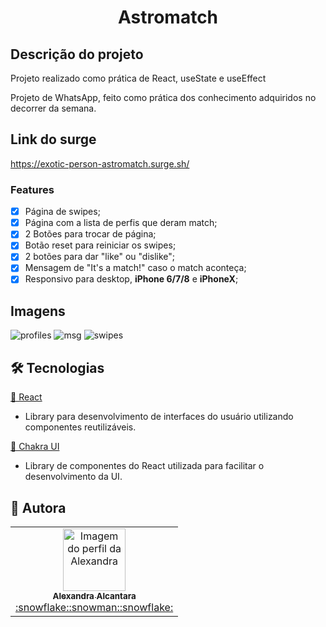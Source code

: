 # <h1 align='center'>Astromatch </h1>

## Descrição do projeto

<p align="justify">Projeto realizado como prática de React, useState e useEffect</p>

Projeto de WhatsApp, feito como prática dos conhecimento adquiridos no decorrer da semana.

## Link do surge

https://exotic-person-astromatch.surge.sh/

### Features

- [x] Página de swipes;
- [x] Página com a lista de perfis que deram match;
- [x] 2 Botões para trocar de página;
- [x] Botão reset para reiniciar os swipes;
- [x] 2 botões para dar "like" ou "dislike";
- [x] Mensagem de "It's a match!" caso o match aconteça;
- [x] Responsivo para desktop, <strong>iPhone 6/7/8</strong> e <strong>iPhoneX</strong>;

## Imagens

<img src="https://i.ibb.co/mFwVryD/profiles.png" alt="profiles">
<img src="https://i.ibb.co/QFmZ8M2/msg.png" alt="msg">
<img src="https://i.ibb.co/Wx59QRc/swipes.png" alt="swipes">

## 🛠 Tecnologias

<a href="https://pt-br.reactjs.org/">🔗 React</a>

- Library para desenvolvimento de interfaces do usuário utilizando componentes reutilizáveis.

<a href="https://chakra-ui.com/">🔗 Chakra UI</a>

- Library de componentes do React utilizada para facilitar o desenvolvimento da UI.

## 🚀 Autora

<table>
  <tr>
    <td align="center"><a href="https://github.com/alexa2me">
    <img src="https://avatars.githubusercontent.com/u/63327969?s=460&v=4" width="100px" alt="Imagem do perfil da Alexandra"/>
    <br />
    <sub><b>Alexandra Alcantara</b></sub><br />:snowflake::snowman::snowflake:</td>
</table>

